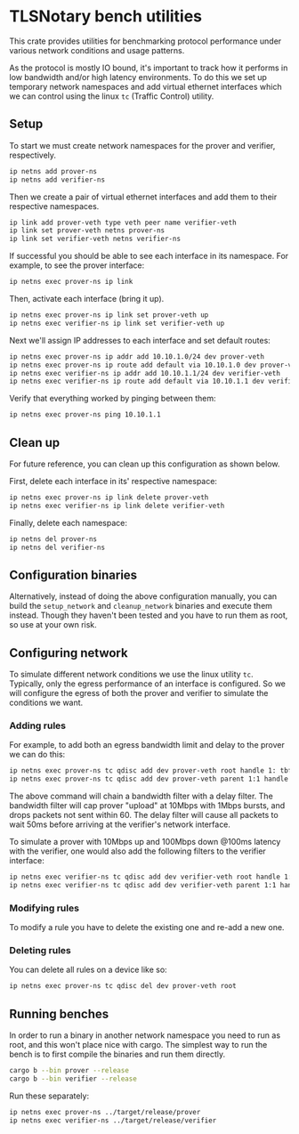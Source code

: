 # TLSNotary bench utilities

This crate provides utilities for benchmarking protocol performance under various network conditions and usage patterns.

As the protocol is mostly IO bound, it's important to track how it performs in low bandwidth and/or high latency environments. To do this we set up temporary network namespaces and add virtual ethernet interfaces which we can control using the linux `tc` (Traffic Control) utility.

## Setup

To start we must create network namespaces for the prover and verifier, respectively.

```sh
ip netns add prover-ns
ip netns add verifier-ns
```

Then we create a pair of virtual ethernet interfaces and add them to their respective namespaces.

```sh
ip link add prover-veth type veth peer name verifier-veth
ip link set prover-veth netns prover-ns
ip link set verifier-veth netns verifier-ns
```

If successful you should be able to see each interface in its namespace. For example, to see the prover interface:

```sh
ip netns exec prover-ns ip link
```

Then, activate each interface (bring it up).

```sh
ip netns exec prover-ns ip link set prover-veth up
ip netns exec verifier-ns ip link set verifier-veth up
```

Next we'll assign IP addresses to each interface and set default routes:

```sh
ip netns exec prover-ns ip addr add 10.10.1.0/24 dev prover-veth
ip netns exec prover-ns ip route add default via 10.10.1.0 dev prover-veth
ip netns exec verifier-ns ip addr add 10.10.1.1/24 dev verifier-veth
ip netns exec verifier-ns ip route add default via 10.10.1.1 dev verifier-veth
```

Verify that everything worked by pinging between them:

```sh
ip netns exec prover-ns ping 10.10.1.1
```

## Clean up

For future reference, you can clean up this configuration as shown below.

First, delete each interface in its' respective namespace:

```sh
ip netns exec prover-ns ip link delete prover-veth
ip netns exec verifier-ns ip link delete verifier-veth
```

Finally, delete each namespace:

```sh
ip netns del prover-ns
ip netns del verifier-ns
```

## Configuration binaries

Alternatively, instead of doing the above configuration manually, you can build the `setup_network` and `cleanup_network` binaries and execute them instead. Though they haven't been tested and you have to run them as root, so use at your own risk.

## Configuring network

To simulate different network conditions we use the linux utility `tc`. Typically, only the egress performance of an interface is configured. So we will configure the egress of both the prover and verifier to simulate the conditions we want.

### Adding rules

For example, to add both an egress bandwidth limit and delay to the prover we can do this:

```sh
ip netns exec prover-ns tc qdisc add dev prover-veth root handle 1: tbf rate 10mbit burst 1mbit latency 60s
ip netns exec prover-ns tc qdisc add dev prover-veth parent 1:1 handle 10: netem delay 50ms
```

The above command will chain a bandwidth filter with a delay filter. The bandwidth filter will cap prover "upload" at 10Mbps with 1Mbps bursts, and drops packets not sent within 60. The delay filter will cause all packets to wait 50ms before arriving at the verifier's network interface.

To simulate a prover with 10Mbps up and 100Mbps down @100ms latency with the verifier, one would also add the following filters to the verifier interface:

```sh
ip netns exec verifier-ns tc qdisc add dev verifier-veth root handle 1: tbf rate 100mbit burst 1mbit latency 60s
ip netns exec verifier-ns tc qdisc add dev verifier-veth parent 1:1 handle 10: netem delay 50ms
```

### Modifying rules

To modify a rule you have to delete the existing one and re-add a new one.

### Deleting rules

You can delete all rules on a device like so:

```sh
ip netns exec prover-ns tc qdisc del dev prover-veth root
```

## Running benches

In order to run a binary in another network namespace you need to run as root, and this won't place nice with cargo. The simplest way to run the bench is to first compile the binaries and run them directly.

```sh
cargo b --bin prover --release
cargo b --bin verifier --release
```

Run these separately:

```sh
ip netns exec prover-ns ../target/release/prover
ip netns exec verifier-ns ../target/release/verifier
```